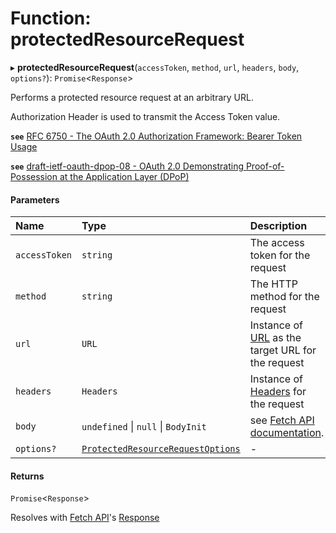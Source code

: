 # Function: protectedResourceRequest

▸ **protectedResourceRequest**(`accessToken`, `method`, `url`, `headers`, `body`, `options?`): `Promise`<`Response`\>

Performs a protected resource request at an arbitrary URL.

Authorization Header is used to transmit the Access Token
value.

**`see`** [RFC 6750 - The OAuth 2.0 Authorization Framework: Bearer Token Usage](https://www.rfc-editor.org/rfc/rfc6750.html#section-2.1)

**`see`** [draft-ietf-oauth-dpop-08 - OAuth 2.0 Demonstrating Proof-of-Possession at the Application Layer (DPoP)](https://www.ietf.org/archive/id/draft-ietf-oauth-dpop-08.html#name-protected-resource-access)

#### Parameters

| Name | Type | Description |
| :------ | :------ | :------ |
| `accessToken` | `string` | The access token for the request |
| `method` | `string` | The HTTP method for the request |
| `url` | `URL` | Instance of [URL](https://developer.mozilla.org/en-US/docs/Web/API/URL) as the target URL for the request |
| `headers` | `Headers` | Instance of [Headers](https://developer.mozilla.org/en-US/docs/Web/API/Headers) for the request |
| `body` | `undefined` \| ``null`` \| `BodyInit` | see [Fetch API documentation](https://developer.mozilla.org/en-US/docs/Web/API/fetch#body). |
| `options?` | [`ProtectedResourceRequestOptions`](../interfaces/ProtectedResourceRequestOptions.md) | - |

#### Returns

`Promise`<`Response`\>

Resolves with
[Fetch API](https://developer.mozilla.org/en-US/docs/Web/API/Fetch_API)'s
[Response](https://developer.mozilla.org/en-US/docs/Web/API/Response)
